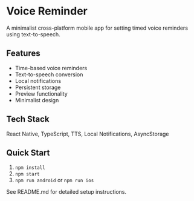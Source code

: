 # Voice Reminder

A minimalist cross-platform mobile app for setting timed voice reminders using text-to-speech.

## Features

- Time-based voice reminders
- Text-to-speech conversion
- Local notifications
- Persistent storage
- Preview functionality
- Minimalist design

## Tech Stack

React Native, TypeScript, TTS, Local Notifications, AsyncStorage

## Quick Start

1. `npm install`
2. `npm start`
3. `npm run android` or `npm run ios`

See README.md for detailed setup instructions.